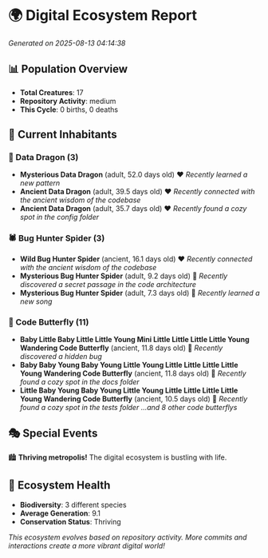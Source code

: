 # 🌍 Digital Ecosystem Report
*Generated on 2025-08-13 04:14:38*

## 📊 Population Overview
- **Total Creatures**: 17
- **Repository Activity**: medium
- **This Cycle**: 0 births, 0 deaths

## 👥 Current Inhabitants

### 🐉 Data Dragon (3)
- **Mysterious Data Dragon** (adult, 52.0 days old) ❤️
  *Recently learned a new pattern*
- **Ancient Data Dragon** (adult, 39.5 days old) ❤️
  *Recently connected with the ancient wisdom of the codebase*
- **Ancient Data Dragon** (adult, 35.7 days old) ❤️
  *Recently found a cozy spot in the config folder*

### 🕷️ Bug Hunter Spider (3)
- **Wild Bug Hunter Spider** (ancient, 16.1 days old) ❤️
  *Recently connected with the ancient wisdom of the codebase*
- **Mysterious Bug Hunter Spider** (adult, 9.2 days old) 💚
  *Recently discovered a secret passage in the code architecture*
- **Mysterious Bug Hunter Spider** (adult, 7.3 days old) 💚
  *Recently learned a new song*

### 🦋 Code Butterfly (11)
- **Baby Little Baby Little Little Young Mini Little Little Little Little Young Wandering Code Butterfly** (ancient, 11.8 days old) 💛
  *Recently discovered a hidden bug*
- **Baby Baby Young Baby Young Little Young Little Little Little Little Young Wandering Code Butterfly** (ancient, 11.8 days old) 💛
  *Recently found a cozy spot in the docs folder*
- **Little Baby Young Baby Young Little Young Little Little Little Little Young Wandering Code Butterfly** (ancient, 10.5 days old) 💛
  *Recently found a cozy spot in the tests folder*
  *...and 8 other code butterflys*

## 🎭 Special Events

🏙️ **Thriving metropolis!** The digital ecosystem is bustling with life.

## 🔬 Ecosystem Health
- **Biodiversity**: 3 different species
- **Average Generation**: 9.1
- **Conservation Status**: Thriving

*This ecosystem evolves based on repository activity. More commits and interactions create a more vibrant digital world!*